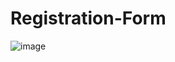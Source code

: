 # Registration-Form


![image](https://user-images.githubusercontent.com/87533896/213779263-10b9f508-f0f0-490d-a4ee-da9148829c31.png)

